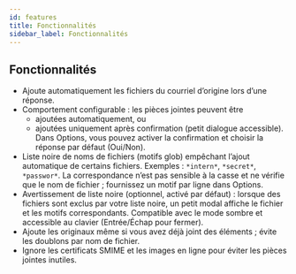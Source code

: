 ```yaml
---
id: features
title: Fonctionnalités
sidebar_label: Fonctionnalités
---
```


## Fonctionnalités

- Ajoute automatiquement les fichiers du courriel d’origine lors d’une réponse.
- Comportement configurable : les pièces jointes peuvent être
  - ajoutées automatiquement, ou
  - ajoutées uniquement après confirmation (petit dialogue accessible). Dans Options, vous pouvez activer la confirmation et choisir la réponse par défaut (Oui/Non).
- Liste noire de noms de fichiers (motifs glob) empêchant l’ajout automatique de certains fichiers. Exemples : `*intern*`, `*secret*`, `*passwor*`.
  La correspondance n’est pas sensible à la casse et ne vérifie que le nom de fichier ; fournissez un motif par ligne dans Options.
- Avertissement de liste noire (optionnel, activé par défaut) : lorsque des fichiers sont exclus par votre liste noire, un petit modal affiche le fichier et les motifs correspondants. Compatible avec le mode sombre et accessible au clavier (Entrée/Échap pour fermer).
- Ajoute les originaux même si vous avez déjà joint des éléments ; évite les doublons par nom de fichier.
- Ignore les certificats SMIME et les images en ligne pour éviter les pièces jointes inutiles.
